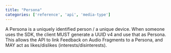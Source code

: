 ```yaml
---
title: "Persona"
categories: ['reference', 'api', 'media-type']
---
```


A Persona is a uniquely identified person / a unique device. When someone uses the SDK, the client MUST generate a UUID v4 and use that as Persona. This allows the API to link Feedback on Audio Fragments to a Persona, and MAY act as likes/dislikes (interests/disinterests).
